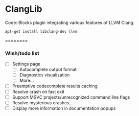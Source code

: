 ClangLib
========

Code::Blocks plugin integrating various features of LLVM Clang.

    apt-get install libclang-dev llvm

========
### Wish/todo list
- [ ] Settings page
  - [ ] Autocomplete output format
  - [ ] Diagnostics visualization
  - [ ] More...
- [ ] Preemptive codecomplete results caching
- [ ] Resolve crash on fast exit
- [ ] Support MSVC projects/unrecognized command line flags
- [ ] Resolve mysterious crashes...
- [ ] Display more information in documentation popups
